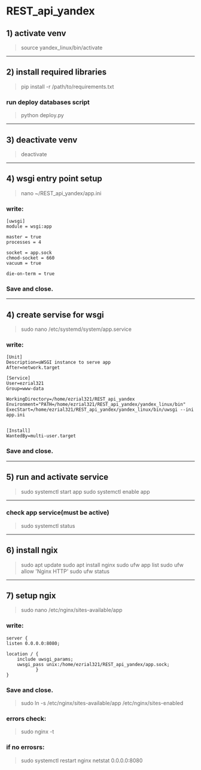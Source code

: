 # REST_api_yandex


## 1) activate venv 
> source yandex_linux/bin/activate
___
## 2) install required libraries
> pip install -r /path/to/requirements.txt
### run deploy databases script
> python deploy.py
___
## 3) deactivate venv
> deactivate
___
## 4) wsgi entry point setup
> nano ~/REST_api_yandex/app.ini
### write:
```
[uwsgi]
module = wsgi:app

master = true
processes = 4

socket = app.sock
chmod-socket = 660
vacuum = true

die-on-term = true
```
### Save and close.
___
## 4) create servise for wsgi
> sudo nano /etc/systemd/system/app.service

### write:
```
[Unit]
Description=uWSGI instance to serve app
After=network.target

[Service]
User=ezrial321
Group=www-data

WorkingDirectory=/home/ezrial321/REST_api_yandex
Environment="PATH=/home/ezrial321/REST_api_yandex/yandex_linux/bin"
ExecStart=/home/ezrial321/REST_api_yandex/yandex_linux/bin/uwsgi --ini app.ini


[Install]
WantedBy=multi-user.target
```
### Save and close.
___

## 5) run and activate service
> sudo systemctl start app
> sudo systemctl enable app
___
### check app service(must be active)
> sudo systemctl status
___
## 6) install ngix
> sudo apt update
> sudo apt install nginx
> sudo ufw app list
> sudo ufw allow 'Nginx HTTP'
> sudo ufw status
___
## 7) setup ngix
> sudo nano /etc/nginx/sites-available/app

### write:
```
server {
listen 0.0.0.0:8080;

location / {
    include uwsgi_params;
    uwsgi_pass unix:/home/ezrial321/REST_api_yandex/app.sock;
           }
}
```
### Save and close.
> sudo ln -s /etc/nginx/sites-available/app /etc/nginx/sites-enabled

### errors check:
> sudo nginx -t
### if no errosrs:
> sudo systemctl restart nginx
> netstat 0.0.0.0:8080
